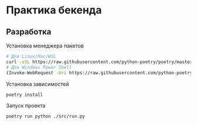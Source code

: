 # Практика бекенда

## Разработка

Установка менеджера пакетов

```sh
# Для Linux/Mac/WSL
curl -sSL https://raw.githubusercontent.com/python-poetry/poetry/master/get-poetry.py | python -
# Для Windows Power Shell
(Invoke-WebRequest -Uri https://raw.githubusercontent.com/python-poetry/poetry/master/get-poetry.py -UseBasicParsing).Content | python -
```

Установка зависимостей

```sh
poetry install
```

Запуск проекта

```sh
poetry run python ./src/run.py
```
